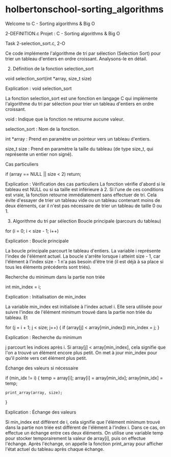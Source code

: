 # holbertonschool-sorting_algorithms
Welcome to C - Sorting algorithms &amp; Big O

2-DEFINITION.c
Projet : C - Sorting algorithms & Big O

Task 2-selection_sort.c, 2-O

Ce code implémente l'algorithme de tri par sélection (Selection Sort) pour trier
un tableau d'entiers en ordre croissant. Analysons-le en détail.

2. Définition de la fonction selection_sort

void selection_sort(int *array, size_t size)

Explication : void selection_sort

La fonction selection_sort est une fonction en langage C qui implémente
l'algorithme du tri par sélection pour trier un tableau d'entiers en ordre
croissant.

void : Indique que la fonction ne retourne aucune valeur.

selection_sort : Nom de la fonction.

int *array : Prend en paramètre un pointeur vers un tableau d'entiers.

size_t size : Prend en paramètre la taille du tableau (de type size_t, qui
représente un entier non signé).

Cas particuliers

if (array == NULL || size < 2)
    return;

Explication : Vérification des cas particuliers
La fonction vérifie d'abord si le tableau est NULL ou si sa taille est inférieure à 2.
Si l'une de ces conditions est vraie, la fonction retourne immédiatement sans
effectuer de tri. Cela évite d'essayer de trier un tableau vide ou un tableau
contenant moins de deux éléments, car il n'est pas nécessaire de trier un tableau
de taille 0 ou 1.

3. Algorithme du tri par sélection
Boucle principale (parcours du tableau)

for (i = 0; i < size - 1; i++)

Explication : Boucle principale

La boucle principale parcourt le tableau d'entiers. La variable i représente
l'index de l'élément actuel. La boucle s'arrête lorsque i atteint size - 1,
car l'élément à l'index size - 1 n'a pas besoin d'être trié (il est déjà à sa
place si tous les éléments précédents sont triés).

Recherche du minimum dans la partie non triée

int min_index = i;

Explication : Initialisation de min_index

La variable min_index est initialisée à l'index actuel i. Elle sera utilisée
pour suivre l'index de l'élément minimum trouvé dans la partie non triée du
tableau.
Et

for (j = i + 1; j < size; j++)
{
	if (array[j] < array[min_index])
		min_index = j;
}

Explication : Recherche du minimum

j parcourt les indices après i.
Si array[j] < array[min_index], cela signifie que l'on a trouvé un élément encore plus petit.
On met à jour min_index pour qu'il pointe vers cet élément plus petit.

Échange des valeurs si nécessaire

if (min_idx != i)
{
    temp = array[i];
    array[i] = array[min_idx];
    array[min_idx] = temp;

    print_array(array, size);
}

Explication : Échange des valeurs

Si min_index est différent de i, cela signifie que l'élément minimum trouvé
dans la partie non triée est différent de l'élément à l'index i. Dans ce cas,
on effectue un échange entre ces deux éléments. On utilise une variable
temp pour stocker temporairement la valeur de array[i], puis on effectue
l'échange. Après l'échange, on appelle la fonction print_array pour
afficher l'état actuel du tableau après chaque échange.







